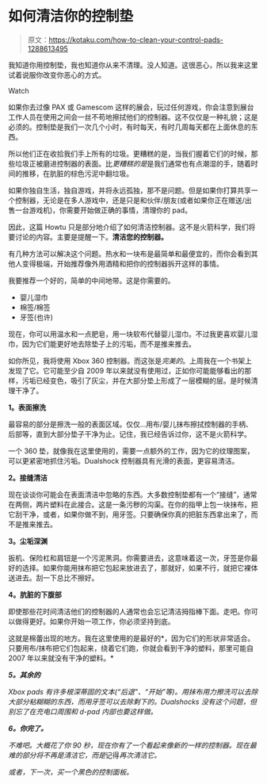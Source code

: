 # 如何清洁你的控制垫

> 原文：<https://kotaku.com/how-to-clean-your-control-pads-1288613495>

我知道你用控制垫，我也知道你从来不清理。没人知道。这很恶心，所以我来这里试着说服你改变你恶心的方式。

Watch

如果你去过像 PAX 或 Gamescom 这样的展会，玩过任何游戏，你会注意到展台工作人员在使用之间会一丝不苟地擦拭他们的控制器。这不仅仅是一种礼貌；这是必须的。控制垫是我们一次几个小时，有时每天，有时几周每天都在上面休息的东西。

所以他们正在收拾我们手上所有的垃圾。更糟糕的是，当我们握着它们的时候，那些垃圾正被磨进控制器的表面。比*更糟糕的是*是我们通常也有点潮湿的手，随着时间的推移，在肮脏的棕色污泥中翻垃圾。

如果你独自生活，独自游戏，并将永远孤独，那不是问题。但是如果你打算共享一个控制器，无论是在多人游戏中，还是只是和伙伴/朋友(或者如果你正在赠送/出售一台游戏机)，你需要开始做正确的事情，清理你的 pad。

因此，这篇 Howtu 只是部分地介绍了如何清洁控制器。这不是火箭科学，我们将要讨论的内容。主要是提醒一下。**清洁您的控制器。**

有几种方法可以解决这个问题。热水和一块布是最简单和最便宜的，而你会看到其他人变得极端，开始推荐像外用酒精和把你的控制器拆开这样的事情。

我要推荐一个好的，简单的中间地带。这是你需要的。

*   婴儿湿巾
*   棉签/棉签
*   牙签(也许)

现在，你可以用温水和一点肥皂，用一块软布代替婴儿湿巾。不过我更喜欢婴儿湿巾，因为它们能更好地去除垫子上的污垢，而不是推来推去。

如你所见，我将使用 Xbox 360 控制器。而这张是*完美的*。上周我在一个书架上发现了它。它可能至少自 2009 年以来就没有使用过，正如你可能能够看出的那样，污垢已经变色，吸引了灰尘，并在大部分垫上形成了一层模糊的层。是时候清理干净了。

**1。表面擦洗**

最容易的部分是擦洗一般的表面区域。仅仅...用布/婴儿抹布擦拭控制器的手柄、后部等，直到大部分垫子干净为止。记住，我已经告诉过你，这不是火箭科学。

一个 360 垫，就像我在这里使用的，需要一点额外的工作，因为它的纹理图案，可以更紧密地抓住污垢。Dualshock 控制器具有光滑的表面，更容易清洁。

**2。接缝清洁**

现在谈谈你可能会在表面清洁中忽略的东西。大多数控制垫都有一个“接缝”，通常在两侧，两片塑料在此接合。这是一条污秽的沟渠。在你的指甲上包一块抹布，把它刮干净，或者，如果你做不到，用牙签。只要确保你真的把脏东西拿出来了，而不是推来推去。

**3。尘垢深渊**

扳机、保险杠和肩钮是一个污泥黑洞。你需要进去，这意味着这一次，牙签是你最好的选择。如果你能用抹布把它包起来放进去了，那就好，如果不行，就把它裸体送进去。刮一下总比不擦好。

**4。肮脏的下腹部**

即使那些花时间清洁他们的控制器的人通常也会忘记清洁拇指棒下面。走吧。你可以做得更好。如果你开始一项工作，你必须坚持到底。

这就是棉蕾出现的地方。我在这里使用的是最好的*，因为它们的形状非常适合。只要用布/抹布把它们包起来，绕着它们跑，你就会看到干净的塑料，那里可能自 2007 年以来就没有干净的塑料。*

***5。其余的***

*Xbox pads 有许多根深蒂固的文本(“后退”、“开始”等)。用抹布用力擦洗可以去除大部分粘糊糊的东西，而用牙签可以去除剩下的。Dualshocks 没有这个问题，但别忘了在充电口周围和 d-pad 内部也要这样做。*

***6。你完了。***

*不难吧。大概花了你 90 秒，现在你有了一个看起来像新的一样的控制器。现在最难的部分将不再是清洁它，而是*记得*再次清洁它。*

*或者，下一次，买一个黑色的控制面板。*
